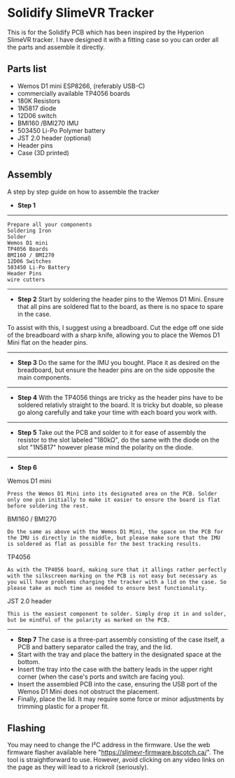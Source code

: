 
# Solidify SlimeVR Tracker

This is for the Solidify PCB which has been inspired by the Hyperion SlimeVR tracker.
I have designed it with a fitting case so you can order all the parts and assemble it directly.




## Parts list
- Wemos D1 mini ESP8266, (referably USB-C)
- commercially available TP4056 boards
- 180K Resistors
- 1N5817 diode
- 12D06 switch
- BMI160 /BMI270 IMU
- 503450 Li-Po Polymer battery
- JST 2.0 header (optional)
- Header pins
- Case (3D printed)


## Assembly
A step by step guide on how to assemble the tracker

* **Step 1**
---------- 
    Prepare all your components
    Soldering Iron
    Solder
    Wemos D1 mini
    TP4056 Boards
    BMI160 / BMI270
    12D06 Switches
    503450 Li-Po Battery
    Header Pins 
    wire cutters
------------
- **Step 2**
Start by soldering the header pins to the Wemos D1 Mini. Ensure that all pins are soldered flat to the board, as there is no space to spare in the case.

To assist with this, I suggest using a breadboard. Cut the edge off one side of the breadboard with a sharp knife, allowing you to place the Wemos D1 Mini flat on the header pins.

---
- **Step 3**
Do the same for the IMU you bought. Place it as desired on the breadboard, but ensure the header pins are on the side opposite the main components.

---
- **Step 4**
With the TP4056 things are tricky as the header pins have to be soldered relativly straight to the board. It is tricky but doable, so please go along carefully and take your time with each board you work with.

---
- **Step 5**
Take out the PCB and solder to it for ease of assembly the resistor to the slot labeled "180kΩ", do the same with the diode on the slot "1N5817" however please mind the polarity on the diode.

---
- **Step 6**

Wemos D1 mini
 
    Press the Wemos D1 Mini into its designated area on the PCB. Solder only one pin initially to make it easier to ensure the board is flat before soldering the rest.


BMI160 / BMI270

    Do the same as above with the Wemos D1 Mini, the space on the PCB for the IMU is directly in the middle, but please make sure that the IMU is soldered as flat as possible for the best tracking results.

TP4056
  
    As with the TP4056 board, making sure that it allings rather perfectly with the silkscreen marking on the PCB is not easy but necessary as you will have problems charging the tracker with a lid on the case. So please take as much time as needed to ensure best functionality.

JST 2.0 header
    
    This is the easiest component to solder. Simply drop it in and solder, but be mindful of the polarity as marked on the PCB.

----
- **Step 7** 
The case is a three-part assembly consisting of the case itself, a PCB and battery separator called the tray, and the lid.
- Start with the tray and place the battery in the designated space at the bottom.
- Insert the tray into the case with the battery leads in the upper right corner (when the case's ports and switch are facing you).
- Insert the assembled PCB into the case, ensuring the USB port of the Wemos D1 Mini does not obstruct the placement.
- Finally, place the lid. It may require some force or minor adjustments by trimming plastic for a proper fit.
## Flashing

You may need to change the I²C address in the firmware. Use the web firmware flasher available here "https://slimevr-firmware.bscotch.ca/". The tool is straightforward to use. However, avoid clicking on any video links on the page as they will lead to a rickroll (seriously).
